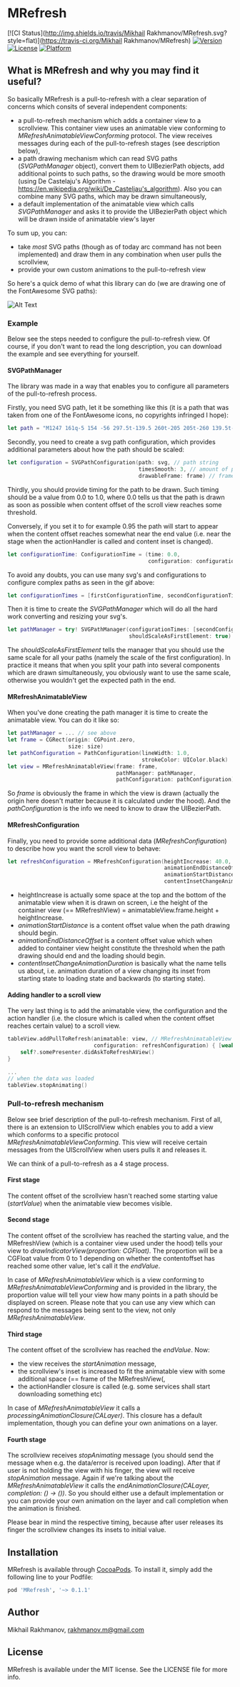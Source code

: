 # MRefresh

[![CI Status](http://img.shields.io/travis/Mikhail Rakhmanov/MRefresh.svg?style=flat)](https://travis-ci.org/Mikhail Rakhmanov/MRefresh)
[![Version](https://img.shields.io/cocoapods/v/MRefresh.svg?style=flat)](http://cocoapods.org/pods/MRefresh)
[![License](https://img.shields.io/cocoapods/l/MRefresh.svg?style=flat)](http://cocoapods.org/pods/MRefresh)
[![Platform](https://img.shields.io/cocoapods/p/MRefresh.svg?style=flat)](http://cocoapods.org/pods/MRefresh)

## What is MRefresh and why you may find it useful?

So basically MRefresh is a pull-to-refresh with a clear separation of concerns which consits of several independent components:
- a pull-to-refresh mechanism which adds a container view to a scrollview. This container view uses an animatable view conforming to *MRefreshAnimatableViewConforming* protocol. The view receives messages during each of the pull-to-refresh stages (see description below),
- a path drawing mechanism which can read SVG paths (*SVGPathManager* object), convert them to UIBezierPath objects, add additional points to such paths, so the drawing would be more smooth (using De Castelaju's Algorithm - https://en.wikipedia.org/wiki/De_Casteljau's_algorithm). Also you can combine many SVG paths, which may be drawn simultaneously,
- a default implementation of the animatable view which calls *SVGPathManager* and asks it to provide the UIBezierPath object which will be drawn inside of animatable view's layer

To sum up, you can:
- take *most* SVG paths (though as of today arc command has not been implemented) and draw them in any combination when user pulls the scrollview,
- provide your own custom animations to the pull-to-refresh view

So here's a quick demo of what this library can do (we are drawing one of the FontAwesome SVG paths):

![Alt Text](https://github.com/mcrakhman/FilesRepository/blob/master/pull-to-refresh.gif)

### Example

Below see the steps needed to configure the pull-to-refresh view. Of course, if you don't want to read the long description, you can download the example and see everything for yourself.

#### SVGPathManager

The library was made in a way that enables you to configure all parameters of the pull-to-refresh process.

Firstly, you need SVG path, let it be something like this (it is a path that was taken from one of the FontAwesome icons, no copyrights infringed I hope): 

```swift
let path = "M1247 161q-5 154 -56 297.5t-139.5 260t-205 205t-260 139.5t-297.5 56q-14 1 -23 -9q-10 -10 -10 -23v-128q0 -13 9 -22t22 -10q204 -7 378 -111.5t278.5 -278.5t111.5 -378q1 -13 10 -22t22 -9h128q13 0 23 10q11 9 9 23"
```
Secondly, you need to create a svg path configuration, which provides additional parameters about how the path should be scaled:

```swift
let configuration = SVGPathConfiguration(path: svg, // path string
                                         timesSmooth: 3, // amount of points = initialSvgPoints * 2 ^ 3
                                         drawableFrame: frame) // frame to which the svg should be resized
```

Thirdly, you should provide timing for the path to be drawn. Such timing should be a value from 0.0 to 1.0, where 0.0 tells us that the path is drawn as soon as possible when content offset of the scroll view reaches some threshold.

Conversely, if you set it to for example 0.95 the path will start to appear when the content offset reaches somewhat near the end value (i.e. near the stage when the actionHandler is called and content inset is changed).

```swift
let configurationTime: ConfigurationTime = (time: 0.0,
                                            configuration: configuration)
```
To avoid any doubts, you can use many svg's and configurations to configure complex paths as seen in the gif above:

```swift
let configurationTimes = [firstConfigurationTime, secondConfigurationTime]
```

Then it is time to create the *SVGPathManager* which will do all the hard work converting and resizing your svg's.

```swift
let pathManager = try! SVGPathManager(configurationTimes: [secondConfigurationTime, firstConfigurationTime],
                                      shouldScaleAsFirstElement: true)
```

The *shouldScaleAsFirstElement* tells the manager that you should use the same scale for all your paths (namely the scale of the first configuration). In practice it means that when you split your path into several components which are drawn simultaneously, you obviously want to use the same scale, otherwise you wouldn't get the expected path in the end.

#### MRefreshAnimatableView

When you've done creating the path manager it is time to create the animatable view. You can do it like so:
```swift
let pathManager = ... // see above
let frame = CGRect(origin: CGPoint.zero,
                   size: size)
let pathConfiguration = PathConfiguration(lineWidth: 1.0,
                                          strokeColor: UIColor.black)
let view = MRefreshAnimatableView(frame: frame,
                                  pathManager: pathManager,
                                  pathConfiguration: pathConfiguration)
```
So *frame* is obviously the frame in which the view is drawn (actually the origin here doesn't matter because it is calculated under the hood). And the *pathConfiguration* is the info we need to know to draw the UIBezierPath.

#### MRefreshConfiguration

Finally, you need to provide some additional data (*MRefreshConfiguration*) to describe how you want the scroll view to behave:

```swift
let refreshConfiguration = MRefreshConfiguration(heightIncrease: 40.0,
                                                 animationEndDistanceOffset: 30.0,
                                                 animationStartDistance: 30.0,
                                                 contentInsetChangeAnimationDuration: 0.2)
```

- heightIncrease is actually some space at the top and the bottom of the animatable view when it is drawn on screen, i.e the height of the container view (== MRefreshView) = animatableView.frame.height + heightIncrease. 
- *animationStartDistance* is a content offset value when the path drawing should begin.
- *animationEndDistanceOffset* is a content offset value which when added to container view height constitute the threshold when the path drawing should end and the loading should begin.
- *contentInsetChangeAnimationDuration* is basically what the name tells us about, i.e. animation duration of a view changing its inset from starting state to loading state and backwards (to starting state).

#### Adding handler to a scroll view 

The very last thing is to add the animatable view, the configuration and the action handler (i.e. the closure which is called when the content offset reaches certain value) to a scroll view.

```swift
tableView.addPullToRefresh(animatable: view, // MRefreshAnimatableView
                           configuration: refreshConfiguration) { [weak self] in // MRefreshConfiguration
    self?.somePresenter.didAskToRefreshAView()
}
        
...
// when the data was loaded
tableView.stopAnimating()
```

### Pull-to-refresh mechanism

Below see brief description of the pull-to-refresh mechanism. First of all, there is an extension to UIScrollView which enables you to add a view which conforms to a specific protocol *MRefreshAnimatableViewConforming*. This view will receive certain messages from the UIScrollView when users pulls it and releases it. 

We can think of a pull-to-refresh as a 4 stage process.

#### First stage

The content offset of the scrollview hasn't reached some starting value (*startValue*) when the animatable view becomes visible.

#### Second stage

The content offset of the scrollview has reached the starting value, and the MRefreshView (which is a container view used under the hood) tells your view to *drawIndicatorView(proportion: CGFloat)*. The proportion will be a CGFloat value from 0 to 1 depending on whether the contentoffset has reached some other value, let's call it the *endValue*.

In case of *MRefreshAnimatableView* which is a view conforming to  *MRefreshAnimatableViewConforming* and is provided in the library, the proportion value will tell your view how many points in a path should be displayed on screen. Please note that you can use any view which can respond to the messages being sent to the view, not only *MRefreshAnimatableView*.

#### Third stage

The content offset of the scrollview has reached the *endValue*. Now:
- the view receives the *startAnimation* message,
- the scrollview's inset is increased to fit the animatable view with some additional space (== frame of the MRefreshView(,
- the actionHandler closure is called (e.g. some services shall start downloading something etc)

In case of *MRefreshAnimatableView* it calls a *processingAnimationClosure(CALayer)*. This closure has a default implementation, though you can define your own animations on a layer.  

#### Fourth stage

The scrollview receives *stopAnimating* message (you should send the message when e.g. the data/error is received upon loading). After that if user is not holding the view with his finger, the view will receive *stopAnimation* message. Again if we're talking about the *MRefreshAnimatableView* it calls the *endAnimationClosure(CALayer, completion: () -> ())*. So you should either use a default implementation or you can provide your own animation on the layer and call completion when the animation is finished.

Please bear in mind the respective timing, because after user releases its finger the scrollview changes its insets to initial value.  

## Installation

MRefresh is available through [CocoaPods](http://cocoapods.org). To install
it, simply add the following line to your Podfile:

```ruby
pod 'MRefresh', '~> 0.1.1'
```
## Author

Mikhail Rakhmanov, rakhmanov.m@gmail.com

## License

MRefresh is available under the MIT license. See the LICENSE file for more info.
